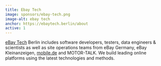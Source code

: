 ```yaml
---
title: Ebay Tech
image: sponsors/ebay-tech.png
image-alt: ebay tech
anchor: https://ebaytech.berlin/about
active: 1
---
```


 <a href="https://ebaytech.berlin/about" target="_blank">eBay Tech</a> Berlin includes software developers, testers, data engineers & scientists as well as site operations teams from eBay Germany, eBay Kleinanzeigen, <a href="https://ebaytech.berlin/about" target="_blank">mobile.de</a> and MOTOR-TALK. We build leading online platforms using the latest technologies and methods.



